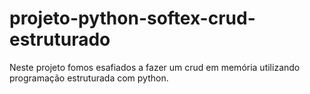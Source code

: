 # projeto-python-softex-crud-estruturado
Neste projeto fomos esafiados a fazer um crud em memória utilizando programação estruturada com python.
